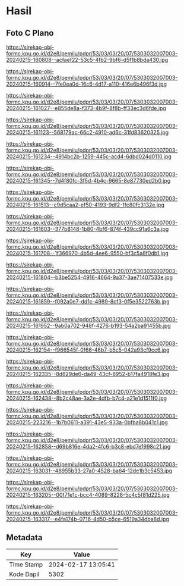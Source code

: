 # Hasil

## Foto C Plano

https://sirekap-obj-formc.kpu.go.id/d2e8/pemilu/pdpr/53/03/03/20/07/5303032007003-20240215-160808--acfaef22-53c5-4fb2-9bf6-d5f1b8bda430.jpg

https://sirekap-obj-formc.kpu.go.id/d2e8/pemilu/pdpr/53/03/03/20/07/5303032007003-20240215-160914--7fe0ea0d-16c6-4d17-a110-416e6b496f3d.jpg

https://sirekap-obj-formc.kpu.go.id/d2e8/pemilu/pdpr/53/03/03/20/07/5303032007003-20240215-161027--e855de8a-f373-4b9f-8f8b-ff33ec3d6fde.jpg

https://sirekap-obj-formc.kpu.go.id/d2e8/pemilu/pdpr/53/03/03/20/07/5303032007003-20240215-161123--568179ac-66c2-4910-ad6c-31fd83620325.jpg

https://sirekap-obj-formc.kpu.go.id/d2e8/pemilu/pdpr/53/03/03/20/07/5303032007003-20240215-161234--4914bc2b-1259-445c-acd4-6dbd024d0110.jpg

https://sirekap-obj-formc.kpu.go.id/d2e8/pemilu/pdpr/53/03/03/20/07/5303032007003-20240215-161345--7d4f80fc-3f5d-4b4c-9665-8e87730ed2b0.jpg

https://sirekap-obj-formc.kpu.go.id/d2e8/pemilu/pdpr/53/03/03/20/07/5303032007003-20240215-161513--c9d5caa2-ef50-4193-9df2-1fc80fc3132e.jpg

https://sirekap-obj-formc.kpu.go.id/d2e8/pemilu/pdpr/53/03/03/20/07/5303032007003-20240215-161603--377b8148-1b80-4bf6-874f-439cc91a6c3a.jpg

https://sirekap-obj-formc.kpu.go.id/d2e8/pemilu/pdpr/53/03/03/20/07/5303032007003-20240215-161708--1f366970-4b5d-4ee6-9550-bf3c5a8f0db1.jpg

https://sirekap-obj-formc.kpu.go.id/d2e8/pemilu/pdpr/53/03/03/20/07/5303032007003-20240215-161804--b3be5254-4916-4664-9a37-3ae71407533e.jpg

https://sirekap-obj-formc.kpu.go.id/d2e8/pemilu/pdpr/53/03/03/20/07/5303032007003-20240215-161859--f092a0e7-dd1c-4989-8cf3-0f5e3522763b.jpg

https://sirekap-obj-formc.kpu.go.id/d2e8/pemilu/pdpr/53/03/03/20/07/5303032007003-20240215-161952--9ab0a702-948f-4276-b193-54a2ba91455b.jpg

https://sirekap-obj-formc.kpu.go.id/d2e8/pemilu/pdpr/53/03/03/20/07/5303032007003-20240215-162154--f966545f-0f66-46b7-b5c5-042a93cf9cc6.jpg

https://sirekap-obj-formc.kpu.go.id/d2e8/pemilu/pdpr/53/03/03/20/07/5303032007003-20240215-162335--8d629de6-da49-43cf-8952-b17fa4918fe3.jpg

https://sirekap-obj-formc.kpu.go.id/d2e8/pemilu/pdpr/53/03/03/20/07/5303032007003-20240215-162438--8b2c48ae-3a2e-4dfb-b7c4-a21e1d1511f0.jpg

https://sirekap-obj-formc.kpu.go.id/d2e8/pemilu/pdpr/53/03/03/20/07/5303032007003-20240215-223216--1b7b0611-a391-43e5-933a-0bfba8b041c1.jpg

https://sirekap-obj-formc.kpu.go.id/d2e8/pemilu/pdpr/53/03/03/20/07/5303032007003-20240215-162858--d69b816e-4da2-4fc6-b3c8-ebd7e1998c21.jpg

https://sirekap-obj-formc.kpu.go.id/d2e8/pemilu/pdpr/53/03/03/20/07/5303032007003-20240215-163031--48955b33-27a0-4528-ba64-12de1b3c5453.jpg

https://sirekap-obj-formc.kpu.go.id/d2e8/pemilu/pdpr/53/03/03/20/07/5303032007003-20240215-163205--00f71e1c-bcc4-4089-8228-5c4c5f81d225.jpg

https://sirekap-obj-formc.kpu.go.id/d2e8/pemilu/pdpr/53/03/03/20/07/5303032007003-20240215-163317--e4fa174b-0716-4d50-b5ce-6519a34dba8d.jpg


## Metadata

| Key        | Value               |
| ---------- | ------------------- |
| Time Stamp | 2024-02-17 13:05:41 |
| Kode Dapil | 5302                |



